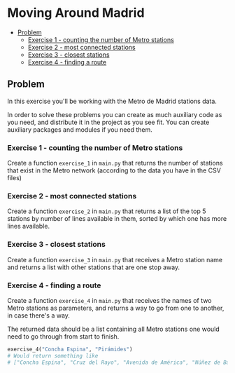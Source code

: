 # Moving Around Madrid

<!-- vscode-markdown-toc -->
* [Problem](#Problem)
	* [Exercise 1 - counting the number of Metro stations](#Exercise1-countingthenumberofMetrostations)
	* [Exercise 2 - most connected stations](#Exercise2-mostconnectedstations)
	* [Exercise 3 - closest stations](#Exercise3-closeststations)
	* [Exercise 4 - finding a route](#Exercise4-findingaroute)

<!-- vscode-markdown-toc-config
	numbering=false
	autoSave=false
	/vscode-markdown-toc-config -->
<!-- /vscode-markdown-toc -->


## <a name='Problem'></a>Problem

In this exercise you'll be working with the Metro de Madrid stations data.

In order to solve these problems you can create as much auxiliary code as you need, and distribute it in the project as you see fit.  You can create auxiliary packages and modules if you need them.

### <a name='Exercise1-countingthenumberofMetrostations'></a>Exercise 1 - counting the number of Metro stations

Create a function `exercise_1` in `main.py` that returns the number of stations that exist in the Metro network (according to the data you have in the CSV files)

### <a name='Exercise2-mostconnectedstations'></a>Exercise 2 - most connected stations

Create a function `exercise_2` in `main.py` that returns a list of the top 5 stations by number of lines available in them, sorted by which one has more lines available.

### <a name='Exercise3-closeststations'></a>Exercise 3 - closest stations

Create a function `exercise_3` in `main.py` that receives a Metro station name and returns a list with other stations that are one stop away.

### <a name='Exercise4-findingaroute'></a>Exercise 4 - finding a route

Create a function `exercise_4` in `main.py` that receives the names of two Metro stations as parameters, and returns a way to go from one to another, in case there's a way.

The returned data should be a list containing all Metro stations one would need to go through from start to finish.

```python
exercise_4("Concha Espina", "Pirámides")
# Would return something like
# ["Concha Espina", "Cruz del Rayo", "Avenida de América", "Núñez de Balboa", "Príncipe de Vergara", "Retiro", "Banco de España", "Sevilla", "Sol", "Opera", "La Latina", "Puerta de Toledo", "Acacias", "Pirámides"]
```


